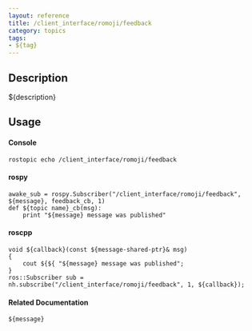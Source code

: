 ```yaml
---
layout: reference
title: /client_interface/romoji/feedback
category: topics
tags: 
- ${tag}
---
```


## Description
${description}

## Usage
#### Console
```
rostopic echo /client_interface/romoji/feedback
```

#### rospy
```
awake_sub = rospy.Subscriber("/client_interface/romoji/feedback", ${message}, feedback_cb, 1)
def ${topic name}_cb(msg):
    print "${message} message was published"
```

#### roscpp
```
void ${callback}(const ${message-shared-ptr}& msg)
{
    cout ${${ "${message} message was published";
}
ros::Subscriber sub = nh.subscribe("/client_interface/romoji/feedback", 1, ${callback});
```

#### Related Documentation
``${message}``  